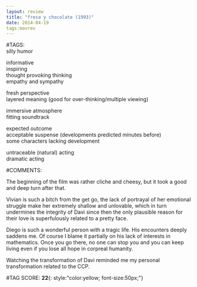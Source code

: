 ```yaml
---  
layout: review  
title: "fresa y chocolate (1993)"  
date: 2014-04-19  
tags:movrev  
---  
```

  
#TAGS:  
silly humor  
  
informative  
inspiring  
thought provoking thinking  
empathy and sympathy  
  
fresh perspective  
layered meaning (good for over-thinking/multiple viewing)  
  
immersive atmosphere  
fitting soundtrack  
  
expected outcome  
acceptable suspense (developments predicted minutes before)  
some characters lacking development  
  
untraceable (natural) acting  
dramatic acting  
  
#COMMENTS:  
  
The beginning of the film was rather cliche and cheesy, but it took a good and deep turn after that.  
  
Vivian is such a bitch from the get go, the lack of portrayal of her emotional struggle make her extremely shallow and unlovable, which in turn undermines the integrity of Davi since then the only plausible reason for their love is superfulously related to a pretty face.  
  
Diego is such a wonderful person with a tragic life. His encounters deeply saddens me. Of course I blame it partially on his lack of interests in mathematics. Once you go there, no one can stop you and you can keep living even if you lose all hope in corpreal humanity.  
  
Watching the transformation of Davi reminded me my personal transformation related to the CCP.  
  
  
  
  
  
#TAG SCORE: **22**{: style:"color:yellow; font-size:50px;"}  
